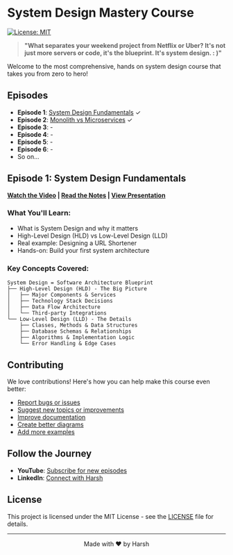 # System Design Mastery Course

[![License: MIT](https://img.shields.io/badge/License-MIT-yellow.svg)](https://opensource.org/licenses/MIT)

> **"What separates your weekend project from Netflix or Uber? It's not just more servers or code, it's the blueprint. It's system design. : )"**

Welcome to the most comprehensive, hands on system design course that takes you from zero to hero!

## **Episodes**
- **Episode 1**: [System Design Fundamentals](./episodes/01-fundamentals/) ✓
- **Episode 2**: [Monolith vs Microservices](./episodes/02-monolith-microservices/) ✓
- **Episode 3**: -
- **Episode 4**: -
- **Episode 5**: -
- **Episode 6**: -
- So on...

## Episode 1: System Design Fundamentals

**[Watch the Video](http://youtube.com/@ThatNotesGuy) | [Read the Notes](./episodes/01-fundamentals/) | [View Presentation](./episodes/01-fundamentals/presentation/)**

### What You'll Learn:
- What is System Design and why it matters
- High-Level Design (HLD) vs Low-Level Design (LLD)
- Real example: Designing a URL Shortener
- Hands-on: Build your first system architecture

### Key Concepts Covered:
```
System Design = Software Architecture Blueprint
├── High-Level Design (HLD) - The Big Picture
│   ├── Major Components & Services
│   ├── Technology Stack Decisions
│   ├── Data Flow Architecture
│   └── Third-party Integrations
└── Low-Level Design (LLD) - The Details
    ├── Classes, Methods & Data Structures
    ├── Database Schemas & Relationships
    ├── Algorithms & Implementation Logic
    └── Error Handling & Edge Cases
```

## Contributing

We love contributions! Here's how you can help make this course even better:

- [Report bugs or issues](./CONTRIBUTING.md)
- [Suggest new topics or improvements](./CONTRIBUTING.md)
- [Improve documentation](./CONTRIBUTING.md)
- [Create better diagrams](./CONTRIBUTING.md)
- [Add more examples](./CONTRIBUTING.md)

## Follow the Journey

- **YouTube**: [Subscribe for new episodes](http://youtube.com/@ThatNotesGuy)
- **LinkedIn**: [Connect with Harsh](https://www.linkedin.com/in/harshpreet931/)

## License

This project is licensed under the MIT License - see the [LICENSE](LICENSE) file for details.

---

<div align="center">Made with ❤️ by Harsh</div>